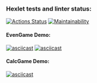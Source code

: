 ### Hexlet tests and linter status:
[![Actions Status](https://github.com/Ovsenka/java-project-61/actions/workflows/hexlet-check.yml/badge.svg)](https://github.com/Ovsenka/java-project-61/actions)
[![Maintainability](https://api.codeclimate.com/v1/badges/6542c091968bdcd166d4/maintainability)](https://codeclimate.com/github/Ovsenka/java-project-61/maintainability)

#### EvenGame Demo:
[![asciicast](https://asciinema.org/a/sAOhU6aR8BLMAIVzoFrmS0rfB.svg)](https://asciinema.org/a/sAOhU6aR8BLMAIVzoFrmS0rfB)
[![asciicast](https://asciinema.org/a/sEQOY1INwIgVEGqKhlf7qliNB.svg)](https://asciinema.org/a/sEQOY1INwIgVEGqKhlf7qliNB)

#### CalcGame Demo:
[![asciicast](https://asciinema.org/a/VsSfgXVyuOh7DH2tQbd20iuud.svg)](https://asciinema.org/a/VsSfgXVyuOh7DH2tQbd20iuud)
